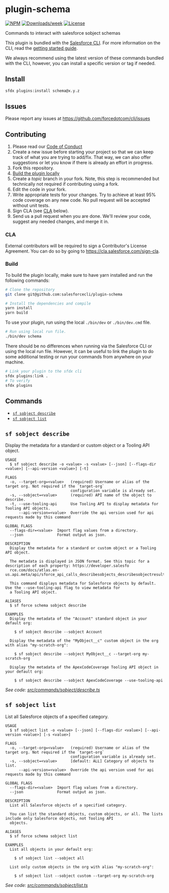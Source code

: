 # plugin-schema

[![NPM](https://img.shields.io/npm/v/@salesforce/plugin-schema.svg?label=@salesforce/plugin-schema)](https://www.npmjs.com/package/@salesforce/plugin-schema) [![Downloads/week](https://img.shields.io/npm/dw/@salesforce/plugin-schema.svg)](https://npmjs.org/package/@salesforce/plugin-schema) [![License](https://img.shields.io/badge/License-BSD%203--Clause-brightgreen.svg)](https://raw.githubusercontent.com/salesforcecli/plugin-schema/main/LICENSE.txt)

Commands to interact with salesforce sobject schemas

This plugin is bundled with the [Salesforce CLI](https://developer.salesforce.com/tools/sfdxcli). For more information on the CLI, read the [getting started guide](https://developer.salesforce.com/docs/atlas.en-us.sfdx_setup.meta/sfdx_setup/sfdx_setup_intro.htm).

We always recommend using the latest version of these commands bundled with the CLI, however, you can install a specific version or tag if needed.

## Install

```bash
sfdx plugins:install schema@x.y.z
```

## Issues

Please report any issues at https://github.com/forcedotcom/cli/issues

## Contributing

1. Please read our [Code of Conduct](CODE_OF_CONDUCT.md)
2. Create a new issue before starting your project so that we can keep track of
   what you are trying to add/fix. That way, we can also offer suggestions or
   let you know if there is already an effort in progress.
3. Fork this repository.
4. [Build the plugin locally](#build)
5. Create a _topic_ branch in your fork. Note, this step is recommended but technically not required if contributing using a fork.
6. Edit the code in your fork.
7. Write appropriate tests for your changes. Try to achieve at least 95% code coverage on any new code. No pull request will be accepted without unit tests.
8. Sign CLA (see [CLA](#cla) below).
9. Send us a pull request when you are done. We'll review your code, suggest any needed changes, and merge it in.

### CLA

External contributors will be required to sign a Contributor's License
Agreement. You can do so by going to https://cla.salesforce.com/sign-cla.

### Build

To build the plugin locally, make sure to have yarn installed and run the following commands:

```bash
# Clone the repository
git clone git@github.com:salesforcecli/plugin-schema

# Install the dependencies and compile
yarn install
yarn build
```

To use your plugin, run using the local `./bin/dev` or `./bin/dev.cmd` file.

```bash
# Run using local run file.
./bin/dev schema
```

There should be no differences when running via the Salesforce CLI or using the local run file. However, it can be useful to link the plugin to do some additional testing or run your commands from anywhere on your machine.

```bash
# Link your plugin to the sfdx cli
sfdx plugins:link .
# To verify
sfdx plugins
```

## Commands

<!-- commands -->

- [`sf sobject describe`](#sf-sobject-describe)
- [`sf sobject list`](#sf-sobject-list)

## `sf sobject describe`

Display the metadata for a standard or custom object or a Tooling API object.

```
USAGE
  $ sf sobject describe -o <value> -s <value> [--json] [--flags-dir <value>] [--api-version <value>] [-t]

FLAGS
  -o, --target-org=<value>   (required) Username or alias of the target org. Not required if the `target-org`
                             configuration variable is already set.
  -s, --sobject=<value>      (required) API name of the object to describe.
  -t, --use-tooling-api      Use Tooling API to display metadata for Tooling API objects.
      --api-version=<value>  Override the api version used for api requests made by this command

GLOBAL FLAGS
  --flags-dir=<value>  Import flag values from a directory.
  --json               Format output as json.

DESCRIPTION
  Display the metadata for a standard or custom object or a Tooling API object.

  The metadata is displayed in JSON format. See this topic for a description of each property: https://developer.salesfo
  rce.com/docs/atlas.en-us.api.meta/api/sforce_api_calls_describesobjects_describesobjectresult.htm.

  This command displays metadata for Salesforce objects by default. Use the --use-tooling-api flag to view metadata for
  a Tooling API object.

ALIASES
  $ sf force schema sobject describe

EXAMPLES
  Display the metadata of the "Account" standard object in your default org:

    $ sf sobject describe --sobject Account

  Display the metadata of the "MyObject__c" custom object in the org with alias "my-scratch-org":

    $ sf sobject describe --sobject MyObject__c --target-org my-scratch-org

  Display the metadata of the ApexCodeCoverage Tooling API object in your default org:

    $ sf sobject describe --sobject ApexCodeCoverage --use-tooling-api
```

_See code: [src/commands/sobject/describe.ts](https://github.com/salesforcecli/plugin-schema/blob/3.3.10/src/commands/sobject/describe.ts)_

## `sf sobject list`

List all Salesforce objects of a specified category.

```
USAGE
  $ sf sobject list -o <value> [--json] [--flags-dir <value>] [--api-version <value>] [-s <value>]

FLAGS
  -o, --target-org=<value>   (required) Username or alias of the target org. Not required if the `target-org`
                             configuration variable is already set.
  -s, --sobject=<value>      [default: ALL] Category of objects to list.
      --api-version=<value>  Override the api version used for api requests made by this command

GLOBAL FLAGS
  --flags-dir=<value>  Import flag values from a directory.
  --json               Format output as json.

DESCRIPTION
  List all Salesforce objects of a specified category.

  You can list the standard objects, custom objects, or all. The lists include only Salesforce objects, not Tooling API
  objects.

ALIASES
  $ sf force schema sobject list

EXAMPLES
  List all objects in your default org:

    $ sf sobject list --sobject all

  List only custom objects in the org with alias "my-scratch-org":

    $ sf sobject list --sobject custom --target-org my-scratch-org
```

_See code: [src/commands/sobject/list.ts](https://github.com/salesforcecli/plugin-schema/blob/3.3.10/src/commands/sobject/list.ts)_

<!-- commandsstop -->
